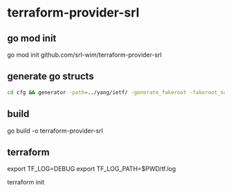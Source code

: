 # terraform-provider-srl

## go mod init

go mod init github.com/srl-wim/terraform-provider-srl

## generate go structs

```bash 
cd cfg && generator -path=../yang/ietf/ -generate_fakeroot -fakeroot_name config ../yang/srl/*
```

## build

go build -o terraform-provider-srl 



## terraform

export TF_LOG=DEBUG
export TF_LOG_PATH=$PWD/tf.log

terraform init